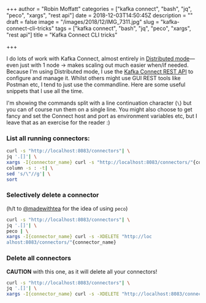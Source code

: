 +++
author = "Robin Moffatt"
categories = ["kafka connect", "bash", "jq", "peco", "xargs", "rest api"]
date = 2018-12-03T14:50:45Z
description = ""
draft = false
image = "/images/2018/12/IMG_7311.jpg"
slug = "kafka-connect-cli-tricks"
tags = ["kafka connect", "bash", "jq", "peco", "xargs", "rest api"]
title = "Kafka Connect CLI tricks"

+++

I do lots of work with Kafka Connect, almost entirely in [Distributed mode](https://docs.confluent.io/current/connect/concepts.html#distributed-workers)—even just with 1 node -> makes scaling out much easier when/if needed. Because I'm using Distributed mode, I use the [Kafka Connect REST API](https://docs.confluent.io/current/connect/references/restapi.html) to configure and manage it. Whilst others might use GUI REST tools like Postman etc, I tend to just use the commandline. Here are some useful snippets that I use all the time. 

I'm showing the commands split with a line continuation character (`\`) but you can of course run them on a single line. You might also choose to get fancy and set the Connect host and port as environment variables etc, but I leave that as an exercise for the reader :) 

<script id="asciicast-jYF38DsTB4PQbdoittTz1QARn" src="https://asciinema.org/a/jYF38DsTB4PQbdoittTz1QARn.js" async></script>

### List all running connectors: 

```bash
curl -s "http://localhost:8083/connectors"| \
jq '.[]'| \
xargs -I{connector_name} curl -s "http://localhost:8083/connectors/"{connector_name}"/status"| jq -c -M '[.name,.connector.state,.tasks[].state]|join(":|:")'| \
column -s : -t| \
sed 's/\"//g'| \
sort
```

### Selectively delete a connector

(h/t to [@madewithtea](https://twitter.com/madewithtea/status/1068467440202514432) for the idea of using `peco`)

```bash
curl -s "http://localhost:8083/connectors"| \
jq '.[]'| \
peco | \
xargs -I{connector_name} curl -s -XDELETE "http://loc
alhost:8083/connectors/"{connector_name}
```

### Delete all connectors

**CAUTION** with this one, as it will delete all your connectors!

```bash
curl -s "http://localhost:8083/connectors"| \
jq '.[]'| \
xargs -I{connector_name} curl -s -XDELETE "http://localhost:8083/connectors/"{connector_name}
```


